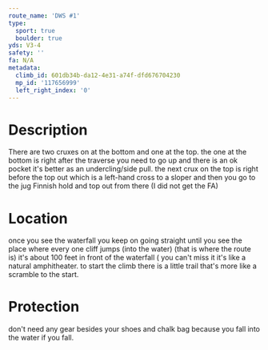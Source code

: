```yaml
---
route_name: 'DWS #1'
type:
  sport: true
  boulder: true
yds: V3-4
safety: ''
fa: N/A
metadata:
  climb_id: 601db34b-da12-4e31-a74f-dfd676704230
  mp_id: '117656999'
  left_right_index: '0'
---
```

# Description
There are two cruxes on at the bottom and one at the top. the one at the bottom is right after the traverse you need to go up and there is an ok pocket it's better as an undercling/side pull. the next crux on the top is right before the top out which is a left-hand cross to a sloper and then you go to the jug Finnish hold and top out from there (I did not get the FA)

# Location
once you see the waterfall you keep on going straight until you see the place where every one cliff jumps (into the water) (that is where the route is) it's about 100 feet in front of the waterfall ( you can't miss it it's like a natural amphitheater. to start the climb there is a little trail that's more like a scramble to the start.

# Protection
don't need any gear besides your shoes and chalk bag because you fall into the water if you fall.
